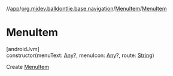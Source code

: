 //[app](../../../index.md)/[org.mjdev.balldontlie.base.navigation](../index.md)/[MenuItem](index.md)/[MenuItem](-menu-item.md)

# MenuItem

[androidJvm]\
constructor(menuText: [Any](https://kotlinlang.org/api/latest/jvm/stdlib/kotlin/-any/index.html)?, menuIcon: [Any](https://kotlinlang.org/api/latest/jvm/stdlib/kotlin/-any/index.html)?, route: [String](https://kotlinlang.org/api/latest/jvm/stdlib/kotlin/-string/index.html))

Create [MenuItem](index.md)
